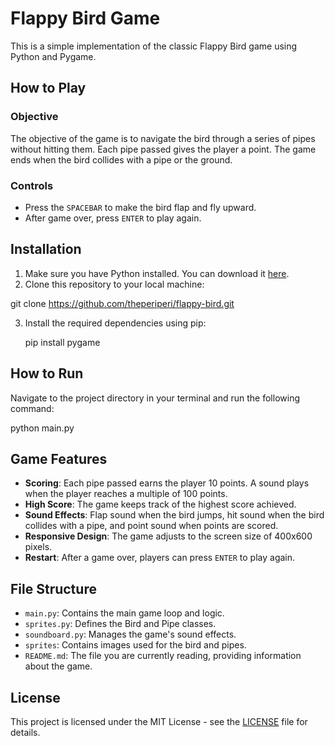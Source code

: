 # Flappy Bird Game

This is a simple implementation of the classic Flappy Bird game using Python and Pygame.

## How to Play

### Objective
The objective of the game is to navigate the bird through a series of pipes without hitting them. Each pipe passed gives the player a point. The game ends when the bird collides with a pipe or the ground.

### Controls
- Press the `SPACEBAR` to make the bird flap and fly upward.
- After game over, press `ENTER` to play again.

## Installation

1. Make sure you have Python installed. You can download it [here](https://www.python.org/downloads/).
2. Clone this repository to your local machine:

  git clone https://github.com/theperiperi/flappy-bird.git

3. Install the required dependencies using pip:
   
   pip install pygame

   
## How to Run

Navigate to the project directory in your terminal and run the following command:

python main.py


## Game Features

- **Scoring**: Each pipe passed earns the player 10 points. A sound plays when the player reaches a multiple of 100 points.
- **High Score**: The game keeps track of the highest score achieved.
- **Sound Effects**: Flap sound when the bird jumps, hit sound when the bird collides with a pipe, and point sound when points are scored.
- **Responsive Design**: The game adjusts to the screen size of 400x600 pixels.
- **Restart**: After a game over, players can press `ENTER` to play again.

## File Structure

- `main.py`: Contains the main game loop and logic.
- `sprites.py`: Defines the Bird and Pipe classes.
- `soundboard.py`: Manages the game's sound effects.
- `sprites`: Contains images used for the bird and pipes.
- `README.md`: The file you are currently reading, providing information about the game.

## License
This project is licensed under the MIT License - see the [LICENSE](LICENSE) file for details.
